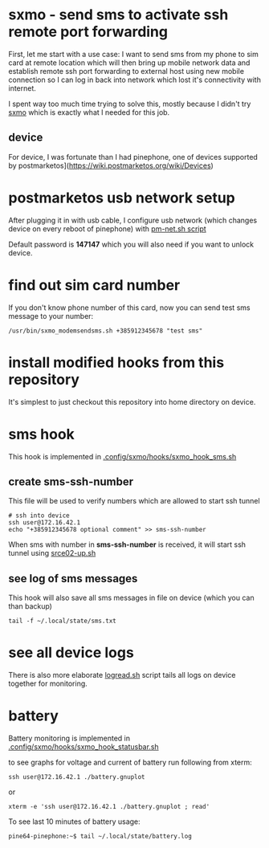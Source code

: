 # sxmo - send sms to activate ssh remote port forwarding

First, let me start with a use case: I want to send sms from my phone to sim card
at remote location which will then bring up mobile network data and establish
remote ssh port forwarding to external host using new mobile connection so I can
log in back into network which lost it's connectivity with internet.

I spent way too much time trying to solve this, mostly because I didn't try
[sxmo](https://sxmo.org) which is exactly what I needed for this job.

## device

For device, I was fortunate than I had pinephone, one of 
devices supported by postmarketos](https://wiki.postmarketos.org/wiki/Devices)

# postmarketos usb network setup

After plugging it in with usb cable, I configure usb network (which
changes device on every reboot of pinephone) with [pm-net.sh script](pm-net.sh)

Default password is **147147** which you will also need if you want to unlock device.

# find out sim card number

If you don't know phone number of this card, now you can
send test sms message to your number:
```
/usr/bin/sxmo_modemsendsms.sh +385912345678 "test sms"
```

# install modified hooks from this repository

It's simplest to just checkout this repository into home directory on device.

# sms hook

This hook is implemented in [.config/sxmo/hooks/sxmo_hook_sms.sh](.config/sxmo/hooks/sxmo_hook_sms.sh)

## create sms-ssh-number

This file will be used to verify numbers which are allowed to start ssh tunnel

```
# ssh into device
ssh user@172.16.42.1
echo "+385912345678 optional comment" >> sms-ssh-number
```

When sms with number in **sms-ssh-number** is received, it will start ssh tunnel using
[srce02-up.sh](srce02-up.sh)

## see log of sms messages

This hook will also save all sms messages in file on device (which you can than backup)

```
tail -f ~/.local/state/sms.txt
```

# see all device logs

There is also more elaborate [logread.sh](logread.sh) script tails all
logs on device together for monitoring.

# battery

Battery monitoring is implemented in
[.config/sxmo/hooks/sxmo_hook_statusbar.sh](.config/sxmo/hooks/sxmo_hook_statusbar.sh)

to see graphs for voltage and current of battery run following from xterm:

```
ssh user@172.16.42.1 ./battery.gnuplot
```

or

```
xterm -e 'ssh user@172.16.42.1 ./battery.gnuplot ; read'
```

To see last 10 minutes of battery usage:

```
pine64-pinephone:~$ tail ~/.local/state/battery.log
```

